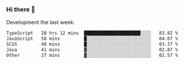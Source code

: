 ### Hi there 👋

Development the last week:
<!--START_SECTION:waka-->

```txt
TypeScript   20 hrs 12 mins  █████████████████████░░░░   83.82 %
JavaScript   58 mins         █░░░░░░░░░░░░░░░░░░░░░░░░   04.07 %
SCSS         48 mins         █░░░░░░░░░░░░░░░░░░░░░░░░   03.37 %
Java         41 mins         ▓░░░░░░░░░░░░░░░░░░░░░░░░   02.87 %
Other        37 mins         ▓░░░░░░░░░░░░░░░░░░░░░░░░   02.57 %
```

<!--END_SECTION:waka-->

<!--
**JASONPANGGO/jasonpanggo** is a ✨ _special_ ✨ repository because its `README.md` (this file) appears on your GitHub profile.

Here are some ideas to get you started:

- 🔭 I’m currently working on ...
- 🌱 I’m currently learning ...
- 👯 I’m looking to collaborate on ...
- 🤔 I’m looking for help with ...
- 💬 Ask me about ...
- 📫 How to reach me: ...
- 😄 Pronouns: ...
- ⚡ Fun fact: ...
-->
